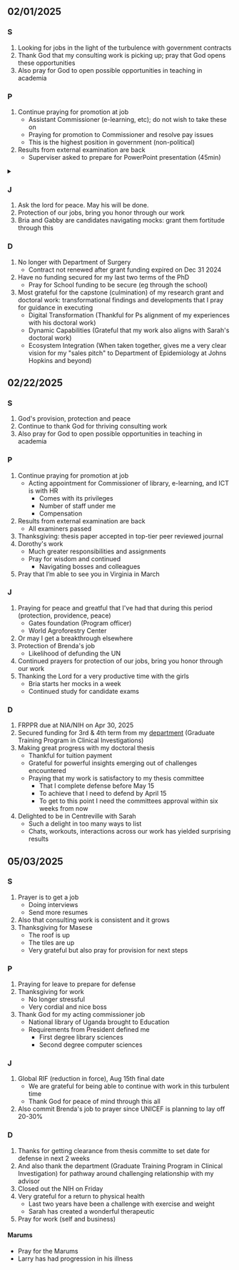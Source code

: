 
## 02/01/2025

### S
1. Looking for jobs in the light of the turbulence with government contracts
2. Thank God that my consulting work is picking up; pray that God opens these opportunities
3. Also pray for God to open possible opportunities in teaching in academia

### P
1. Continue praying for promotion at job 
   - Assistant Commissioner (e-learning, etc); do not wish to take these on
   - Praying for promotion to Commissioner and resolve pay issues
   - This is the highest position in government (non-political)
2. Results from external examination are back
   - Superviser asked to prepare for PowerPoint presentation (45min)

<details>
    <summary></summary>

> 1 He that dwelleth in the secret place of the most High shall abide under the shadow of the Almighty.

> 2 I will say of the Lord, He is my refuge and my fortress: my God; in him will I trust.

> 3 Surely he shall deliver thee from the snare of the fowler, and from the noisome pestilence.

> 4 He shall cover thee with his feathers, and under his wings shalt thou trust: his truth shall be thy shield and buckler.

> 5 Thou shalt not be afraid for the terror by night; nor for the arrow that flieth by day;

> 6 Nor for the pestilence that walketh in darkness; nor for the destruction that wasteth at noonday.

> 7 A thousand shall fall at thy side, and ten thousand at thy right hand; but it shall not come nigh thee.

> 8 Only with thine eyes shalt thou behold and see the reward of the wicked.

> 9 Because thou hast made the Lord, which is my refuge, even the most High, thy habitation;

> 10 There shall no evil befall thee, neither shall any plague come nigh thy dwelling.

> 11 For he shall give his angels charge over thee, to keep thee in all thy ways.

> 12 They shall bear thee up in their hands, lest thou dash thy foot against a stone.

> 13 Thou shalt tread upon the lion and adder: the young lion and the dragon shalt thou trample under feet.

> 14 Because he hath set his love upon me, therefore will I deliver him: I will set him on high, because he hath known my name.

> 15 He shall call upon me, and I will answer him: I will be with him in trouble; I will deliver him, and honour him.

> 16 With long life will I satisfy him, and shew him my salvation.      
-- Psalm 91

</details>

### J
1. Ask the lord for peace. May his will be done. 
2. Protection of our jobs, bring you honor through our work 
3. Bria and Gabby are candidates navigating mocks: grant them fortitude through this

### D
1. No longer with Department of Surgery
   - Contract not renewed after grant funding expired on Dec 31 2024
2. Have no funding secured for my last two terms of the PhD
   - Pray for School funding to be secure (eg through the school)
3. Most grateful for the capstone (culmination) of my research grant and doctoral work: transformational findings and developments that I pray for guidance in executing
   - Digital Transformation (Thankful for Ps alignment of my experiences with his doctoral work)
   - Dynamic Capabilities (Grateful that my work also aligns with Sarah's doctoral work)
   - Ecosystem Integration (When taken together, gives me a very clear vision for my "sales pitch" to Department of Epidemiology at Johns Hopkins and beyond)
   
## 02/22/2025

### S
1. God's provision, protection and peace
2. Continue to thank God for thriving consulting work
3. Also pray for God to open possible opportunities in teaching in academia

### P
1. Continue praying for promotion at job 
   - Acting appointment for Commissioner of library, e-learning, and ICT is with HR
      - Comes with its privileges
      - Number of staff under me
      - Compensation
2. Results from external examination are back
   - All examiners passed
3. Thanksgiving: thesis paper accepted in top-tier peer reviewed journal
4. Dorothy's work
   - Much greater responsibilities and assignments 
   - Pray for wisdom and continued 
      - Navigating bosses and colleagues
5. Pray that I’m able to see you in Virginia in March

### J
1. Praying for peace and greatful that I've had that during this period (protection, providence, peace)
   - Gates foundation (Program officer)
   - World Agroforestry Center
2. Or may I get a breakthrough elsewhere 
3. Protection of Brenda's job
   - Likelihood of defunding the UN
4. Continued prayers for protection of our jobs, bring you honor through our work
5. Thanking the Lord for a very productive time with the girls
   - Bria starts her mocks in a week
   - Continued study for candidate exams

### D
1. FRPPR due at NIA/NIH on Apr 30, 2025
2. Secured funding for 3rd & 4th term from my [department](https://publichealth.jhu.edu/academics/academic-program-finder/graduate-training-programs-in-clinical-investigation) (Graduate Training Program in Clinical Investigations)
3. Making great progress with my doctoral thesis 
   - Thankful for tuition payment
   - Grateful for powerful insights emerging out of challenges encountered
   - Praying that my work is satisfactory to my thesis committee
      - That I complete defense before May 15
      - To achieve that I need to defend by April 15
      - To get to this point I need the committees approval within six weeks from now
4. Delighted to be in Centreville with Sarah
   - Such a delight in too many ways to list
   - Chats, workouts, interactions across our work has yielded surprising results 

   
## 05/03/2025

### S
1. Prayer is to get a job
   - Doing interviews
   - Send more resumes
2. Also that consulting work is consistent and it grows
3. Thanksgiving for Masese
   - The roof is up
   - The tiles are up
   - Very grateful but also pray for provision for next steps
### P
1. Praying for leave to prepare for defense
2. Thanksgiving for work
   - No longer stressful
   - Very cordial and nice boss
3. Thank God for my acting commissioner job
   - National library of Uganda brought to Education
   - Requirements from President defined me
      - First degree library sciences
      - Second degree computer sciences

### J
1. Global RIF (reduction in force), Aug 15th final date
   - We are grateful for being able to continue with work in this turbulent time
   - Thank God for peace of mind through this all
2. Also commit Brenda's job to prayer since UNICEF is planning to lay off 20-30%


### D
1. Thanks for getting clearance from thesis committe to set date for defense in next 2 weeks
2. And also thank the department (Graduate Training Program in Clinical Investigation) for pathway around challenging relationship with my advisor
2. Closed out the NIH on Friday
3. Very grateful for a return to physical health 
   - Last two years have been a challenge with exercise and weight
   - Sarah has created a wonderful therapeutic 
4. Pray for work (self and business)

#### Marums
- Pray for the Marums
- Larry has had progression in his illness